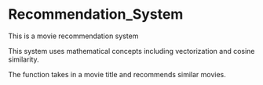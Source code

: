 # Recommendation_System
This is a movie recommendation system

This system uses mathematical concepts including vectorization and cosine similarity. 

The function takes in a movie title and recommends similar movies.
